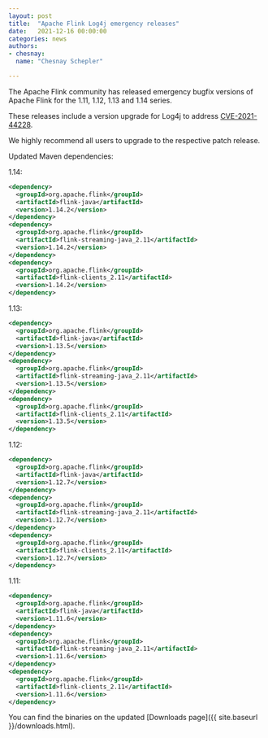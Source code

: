 ```yaml
---
layout: post
title:  "Apache Flink Log4j emergency releases"
date:   2021-12-16 00:00:00
categories: news
authors:
- chesnay:
  name: "Chesnay Schepler"

---
```


The Apache Flink community has released emergency bugfix versions of Apache Flink for the 1.11, 1.12, 1.13 and 1.14 series.

These releases include a version upgrade for Log4j to address [CVE-2021-44228](https://nvd.nist.gov/vuln/detail/CVE-2021-44228).

We highly recommend all users to upgrade to the respective patch release.

Updated Maven dependencies:

1.14:

```xml
<dependency>
  <groupId>org.apache.flink</groupId>
  <artifactId>flink-java</artifactId>
  <version>1.14.2</version>
</dependency>
<dependency>
  <groupId>org.apache.flink</groupId>
  <artifactId>flink-streaming-java_2.11</artifactId>
  <version>1.14.2</version>
</dependency>
<dependency>
  <groupId>org.apache.flink</groupId>
  <artifactId>flink-clients_2.11</artifactId>
  <version>1.14.2</version>
</dependency>
```

1.13:

```xml
<dependency>
  <groupId>org.apache.flink</groupId>
  <artifactId>flink-java</artifactId>
  <version>1.13.5</version>
</dependency>
<dependency>
  <groupId>org.apache.flink</groupId>
  <artifactId>flink-streaming-java_2.11</artifactId>
  <version>1.13.5</version>
</dependency>
<dependency>
  <groupId>org.apache.flink</groupId>
  <artifactId>flink-clients_2.11</artifactId>
  <version>1.13.5</version>
</dependency>
```

1.12:

```xml
<dependency>
  <groupId>org.apache.flink</groupId>
  <artifactId>flink-java</artifactId>
  <version>1.12.7</version>
</dependency>
<dependency>
  <groupId>org.apache.flink</groupId>
  <artifactId>flink-streaming-java_2.11</artifactId>
  <version>1.12.7</version>
</dependency>
<dependency>
  <groupId>org.apache.flink</groupId>
  <artifactId>flink-clients_2.11</artifactId>
  <version>1.12.7</version>
</dependency>
```

1.11:

```xml
<dependency>
  <groupId>org.apache.flink</groupId>
  <artifactId>flink-java</artifactId>
  <version>1.11.6</version>
</dependency>
<dependency>
  <groupId>org.apache.flink</groupId>
  <artifactId>flink-streaming-java_2.11</artifactId>
  <version>1.11.6</version>
</dependency>
<dependency>
  <groupId>org.apache.flink</groupId>
  <artifactId>flink-clients_2.11</artifactId>
  <version>1.11.6</version>
</dependency>
```

You can find the binaries on the updated [Downloads page]({{ site.baseurl }}/downloads.html).
